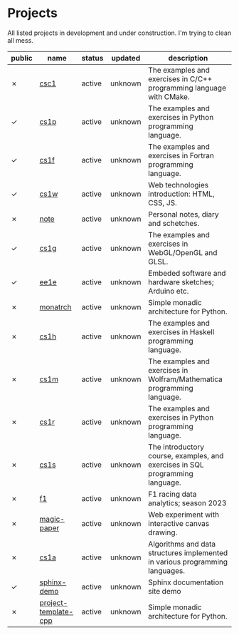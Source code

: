 # Projects

All listed projects in development and under construction. I'm trying to clean all mess.

|public|name|status|updated|description|
|------|----|------|-------|-----------|
|&cross;|[csc1](https://github.com/groundf/cs1c)|active|unknown|The examples and exercises in C/C++ programming language with CMake.
|&check;|[cs1p](https://github.com/groundf/cs1p)|active|unknown|The examples and exercises in Python programming language.
|&check;|[cs1f](https://github.com/groundf/cs1f)|active|unknown|The examples and exercises in Fortran programming language.
|&check;|[cs1w](https://github.com/groundf/cs1w)|active|unknown|Web technologies introduction: HTML, CSS, JS.
|&cross;|[note](https://github.com/groundf/note)|active|unknown|Personal notes, diary and schetches.
|&check;|[cs1g](https://github.com/groundf/cs1g)|active|unknown|The examples and exercises in WebGL/OpenGL and GLSL.
|&check;|[ee1e](https://github.com/groundf/ee1e)|active|unknown|Embeded software and hardware sketches; Arduino etc.
|&cross;|[monatrch](https://github.com/groundf/monarch)|active|unknown|Simple monadic architecture for Python.
|&cross;|[cs1h](https://github.com/groundf/cs1h)|active|unknown|The examples and exercises in Haskell programming language.
|&cross;|[cs1m](https://github.com/groundf/cs1m)|active|unknown|The examples and exercises in Wolfram/Mathematica programming language.
|&cross;|[cs1r](https://github.com/groundf/cs1r)|active|unknown|The examples and exercises in Python programming language.
|&cross;|[cs1s](https://github.com/groundf/cs1s)|active|unknown|The introductory course, examples, and exercises in SQL programming language.
|&cross;|[f1](https://github.com/groundf/f1)|active|unknown|F1 racing data analytics; season 2023
|&cross;|[magic-paper](https://github.com/groundf/magic-paper)|active|unknown|Web experiment with interactive canvas drawing.
|&cross;|[cs1a](https://github.com/groundf/cs1a)|active|unknown|Algorithms and data structures implemented in various programming languages.
|&check;|[sphinx-demo](https://github.com/groundf/sphinx-demo)|active|unknown|Sphinx documentation site demo
|&cross;|[project-template-cpp](https://github.com/groundf/project-template-cpp)|active|unknown|Simple monadic architecture for Python.
